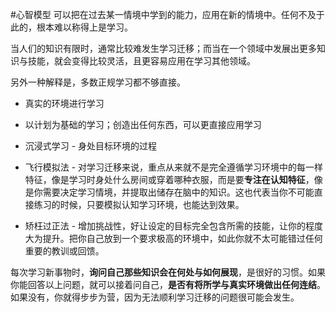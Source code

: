 #心智模型
可以把在过去某一情境中学到的能力，应用在新的情境中。任何不及于此的，根本难以称得上是学习。

当人们的知识有限时，通常比较难发生学习迁移；而当在一个领域中发展出更多知识与技能，就会变得比较灵活，且更容易应用在学习其他领域。

另外一种解释是，多数正规学习都不够直接。


- 真实的环境进行学习

- 以计划为基础的学习；创造出任何东西，可以更直接应用学习 
- 沉浸式学习 - 身处目标环境的过程
- 飞行模拟法 - 对学习迁移来说，重点从来就不是完全遵循学习环境中的每一样特征，像是学习时身处什么房间或穿着哪种衣服，而是要**专注在认知特征**，像是你需要决定学习情境，并提取出储存在脑中的知识。这也代表当你不可能直接练习的时候，只要模拟认知学习环境，也能达到效果。
- 矫枉过正法 - 增加挑战性，好让设定的目标完全包含所需的技能，让你的程度大为提升。把你自己放到一个要求极高的环境中，如此你就不太可能错过任何重要的教训或回馈。


每次学习新事物时，**询问自己那些知识会在何处与如何展现**，是很好的习惯。如果你能回答以上问题，就可以接着问自己，**是否有将所学与真实环境做出任何连结**。如果没有，你就得步步为营，因为无法顺利学习迁移的问题很可能会发生。